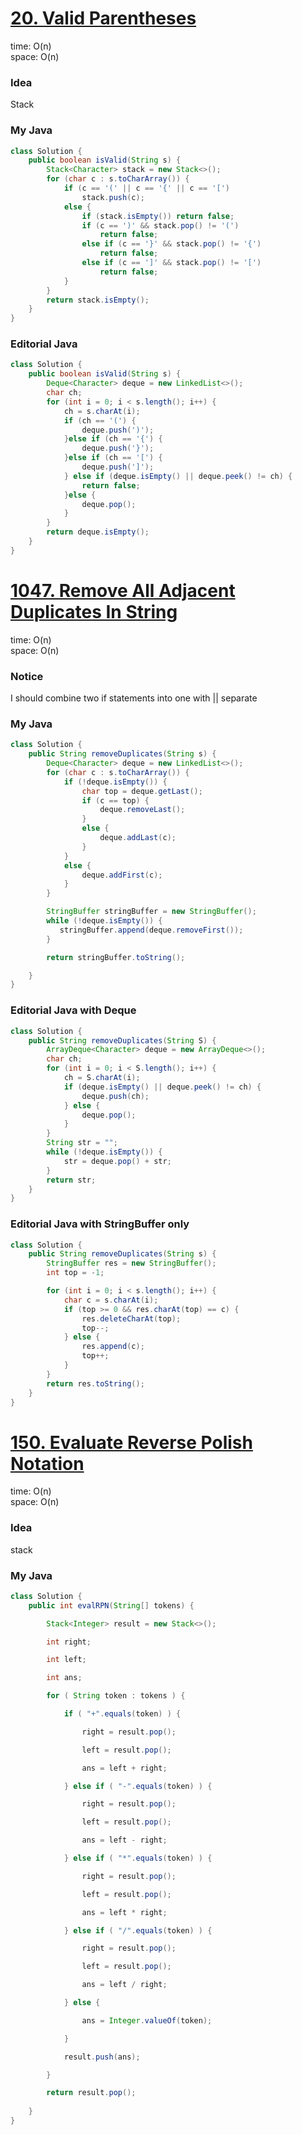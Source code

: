 # [20. Valid Parentheses](https://leetcode.com/problems/valid-parentheses/description/)

time: O(n)\
space: O(n) 

### Idea
Stack

### My Java
``` java
class Solution {
    public boolean isValid(String s) {
        Stack<Character> stack = new Stack<>();
        for (char c : s.toCharArray()) {
            if (c == '(' || c == '{' || c == '[')
                stack.push(c);
            else {
                if (stack.isEmpty()) return false;
                if (c == ')' && stack.pop() != '(')
                    return false;
                else if (c == '}' && stack.pop() != '{')
                    return false;
                else if (c == ']' && stack.pop() != '[')
                    return false;
            }
        }
        return stack.isEmpty();
    }
}
```

### Editorial Java
``` java
class Solution {
    public boolean isValid(String s) {
        Deque<Character> deque = new LinkedList<>();
        char ch;
        for (int i = 0; i < s.length(); i++) {
            ch = s.charAt(i);
            if (ch == '(') {
                deque.push(')');
            }else if (ch == '{') {
                deque.push('}');
            }else if (ch == '[') {
                deque.push(']');
            } else if (deque.isEmpty() || deque.peek() != ch) {
                return false;
            }else {
                deque.pop();
            }
        }
        return deque.isEmpty();
    }
}
```


# [1047. Remove All Adjacent Duplicates In String](https://leetcode.com/problems/remove-all-adjacent-duplicates-in-string/description/)

time: O(n) \
space: O(n) 

### Notice
I should combine two if statements into one with || separate

### My Java
``` java
class Solution {
    public String removeDuplicates(String s) {
        Deque<Character> deque = new LinkedList<>();
        for (char c : s.toCharArray()) {
            if (!deque.isEmpty()) {
                char top = deque.getLast();
                if (c == top) {
                    deque.removeLast();
                }
                else {
                    deque.addLast(c);
                }
            }
            else {
                deque.addFirst(c);
            }
        }

        StringBuffer stringBuffer = new StringBuffer();
        while (!deque.isEmpty()) {
           stringBuffer.append(deque.removeFirst());
        }

        return stringBuffer.toString();

    }
}
```

### Editorial Java with Deque
``` java
class Solution {
    public String removeDuplicates(String S) {
        ArrayDeque<Character> deque = new ArrayDeque<>();
        char ch;
        for (int i = 0; i < S.length(); i++) {
            ch = S.charAt(i);
            if (deque.isEmpty() || deque.peek() != ch) {
                deque.push(ch);
            } else {
                deque.pop();
            }
        }
        String str = "";
        while (!deque.isEmpty()) {
            str = deque.pop() + str;
        }
        return str;
    }
}
```

### Editorial Java with StringBuffer only
``` java
class Solution {
    public String removeDuplicates(String s) {
        StringBuffer res = new StringBuffer();
        int top = -1;

        for (int i = 0; i < s.length(); i++) {
            char c = s.charAt(i);
            if (top >= 0 && res.charAt(top) == c) {
                res.deleteCharAt(top);
                top--;
            } else {
                res.append(c);
                top++;
            }
        }
        return res.toString();
    }
}
```


# [150. Evaluate Reverse Polish Notation](https://leetcode.com/problems/evaluate-reverse-polish-notation/)

time: O(n) \
space: O(n)

### Idea
stack

### My Java
``` java
class Solution {
    public int evalRPN(String[] tokens) {

        Stack<Integer> result = new Stack<>();

        int right;

        int left;

        int ans;

        for ( String token : tokens ) {

            if ( "+".equals(token) ) {

                right = result.pop();

                left = result.pop();

                ans = left + right;

            } else if ( "-".equals(token) ) {

                right = result.pop();

                left = result.pop();

                ans = left - right;

            } else if ( "*".equals(token) ) {

                right = result.pop();

                left = result.pop();

                ans = left * right;

            } else if ( "/".equals(token) ) {

                right = result.pop();

                left = result.pop();

                ans = left / right;

            } else {

                ans = Integer.valueOf(token);

            }

            result.push(ans);

        }

        return result.pop();
        
    }
}
```
